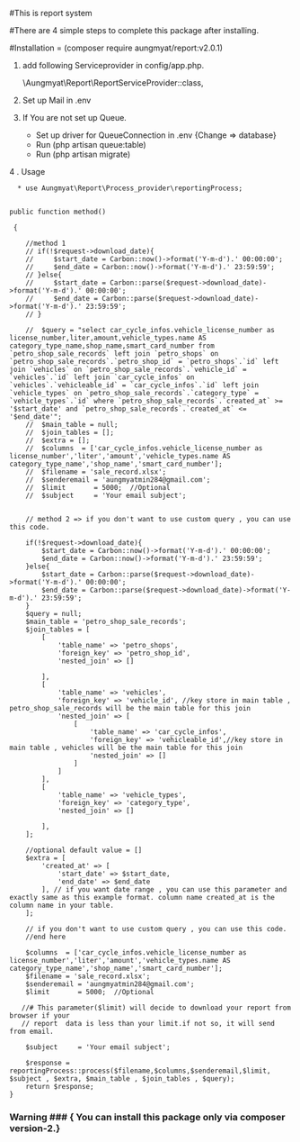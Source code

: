 #This is report system

#There are 4 simple steps to complete this package after installing.

#Installation =
(composer require aungmyat/report:v2.0.1)
1. add following Serviceprovider in config/app.php.

    \Aungmyat\Report\ReportServiceProvider::class,
    

2. Set up Mail in .env

3. If You are not set up Queue.
     * Set up driver for QueueConnection in .env {Change => database}
     * Run (php artisan queue:table)
     * Run (php artisan migrate)

4 . Usage
      
      
      * use Aungmyat\Report\Process_provider\reportingProcess;
      
      
    public function method()

     {
  
        //method 1
        // if(!$request->download_date){
        //     $start_date = Carbon::now()->format('Y-m-d').' 00:00:00';
        //     $end_date = Carbon::now()->format('Y-m-d').' 23:59:59';
        // }else{
        //     $start_date = Carbon::parse($request->download_date)->format('Y-m-d').' 00:00:00';
        //     $end_date = Carbon::parse($request->download_date)->format('Y-m-d').' 23:59:59';
        // }
        
        //  $query = "select car_cycle_infos.vehicle_license_number as license_number,liter,amount,vehicle_types.name AS category_type_name,shop_name,smart_card_number from `petro_shop_sale_records` left join `petro_shops` on `petro_shop_sale_records`.`petro_shop_id` = `petro_shops`.`id` left join `vehicles` on `petro_shop_sale_records`.`vehicle_id` = `vehicles`.`id` left join `car_cycle_infos` on `vehicles`.`vehicleable_id` = `car_cycle_infos`.`id` left join `vehicle_types` on `petro_shop_sale_records`.`category_type` = `vehicle_types`.`id` where `petro_shop_sale_records`.`created_at` >= '$start_date' and `petro_shop_sale_records`.`created_at` <= '$end_date'";
        //  $main_table = null;
        //  $join_tables = [];
        //  $extra = [];
        //  $columns  = ['car_cycle_infos.vehicle_license_number as license_number','liter','amount','vehicle_types.name AS category_type_name','shop_name','smart_card_number'];
        //  $filename = 'sale_record.xlsx';
        //  $senderemail = 'aungmyatmin284@gmail.com';
        //  $limit       = 5000;  //Optional 
        //  $subject     = 'Your email subject';

        
        // method 2 => if you don't want to use custom query , you can use this code.
        
        if(!$request->download_date){
            $start_date = Carbon::now()->format('Y-m-d').' 00:00:00';
            $end_date = Carbon::now()->format('Y-m-d').' 23:59:59';
        }else{
            $start_date = Carbon::parse($request->download_date)->format('Y-m-d').' 00:00:00';
            $end_date = Carbon::parse($request->download_date)->format('Y-m-d').' 23:59:59';
        }
        $query = null;
        $main_table = 'petro_shop_sale_records';
        $join_tables = [
            [
                'table_name' => 'petro_shops',
                'foreign_key' => 'petro_shop_id',
                'nested_join' => []
                
            ],
            [
                'table_name' => 'vehicles',
                'foreign_key' => 'vehicle_id', //key store in main table , petro_shop_sale_records will be the main table for this join
                'nested_join' => [
                    [
                        'table_name' => 'car_cycle_infos',
                        'foreign_key' => 'vehicleable_id',//key store in main table , vehicles will be the main table for this join
                        'nested_join' => []
                    ]
                ]
            ],
            [
                'table_name' => 'vehicle_types',
                'foreign_key' => 'category_type',
                'nested_join' => []
                
            ],
        ];
        
        //optional default value = []
        $extra = [
            'created_at' => [
                'start_date' => $start_date,
                'end_date' => $end_date
            ], // if you want date range , you can use this parameter and exactly same as this example format. column name created_at is the column name in your table.
        ]; 

        // if you don't want to use custom query , you can use this code.
        //end here

        $columns  = ['car_cycle_infos.vehicle_license_number as license_number','liter','amount','vehicle_types.name AS category_type_name','shop_name','smart_card_number'];
        $filename = 'sale_record.xlsx';
        $senderemail = 'aungmyatmin284@gmail.com';
        $limit       = 5000;  //Optional 
        
       //# This parameter($limit) will decide to download your report from browser if your
       // report  data is less than your limit.if not so, it will send from email. 

        $subject     = 'Your email subject';

        $response = reportingProcess::process($filename,$columns,$senderemail,$limit, $subject , $extra, $main_table , $join_tables , $query);
        return $response;
    }
     

### Warning ### { You can install this package only via composer version-2.}
